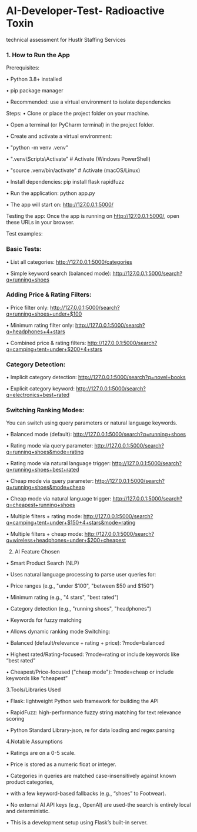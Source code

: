 # AI-Developer-Test- Radioactive Toxin
technical assessment for Hustlr Staffing Services

### 1. How to Run the App
Prerequisites:

• Python 3.8+ installed

• pip package manager

• Recommended: use a virtual environment to isolate dependencies

Steps:
• Clone or place the project folder on your machine.

• Open a terminal (or PyCharm terminal) in the project folder.

• Create and activate a virtual environment:

  • "python -m venv .venv"
  
  • ".venv\Scripts\Activate" # Activate (Windows PowerShell)
  
  • "source .venv/bin/activate" # Activate (macOS/Linux)

• Install dependencies: pip install flask rapidfuzz

• Run the application: python app.py

• The app will start on: http://127.0.0.1:5000/

Testing the app:
Once the app is running on http://127.0.0.1:5000/, open these URLs in your browser.

Test examples:

### Basic Tests:

• List all categories: http://127.0.0.1:5000/categories

• Simple keyword search (balanced mode): http://127.0.0.1:5000/search?q=running+shoes

### Adding Price & Rating Filters:

• Price filter only: http://127.0.0.1:5000/search?q=running+shoes+under+$100

• Minimum rating filter only: http://127.0.0.1:5000/search?q=headphones+4+stars

• Combined price & rating filters: http://127.0.0.1:5000/search?q=camping+tent+under+$200+4+stars

### Category Detection:

• Implicit category detection: http://127.0.0.1:5000/search?q=novel+books

• Explicit category keyword: http://127.0.0.1:5000/search?q=electronics+best+rated

### Switching Ranking Modes:

You can switch using query parameters or natural language keywords.

• Balanced mode (default): http://127.0.0.1:5000/search?q=running+shoes

• Rating mode via query parameter: http://127.0.0.1:5000/search?q=running+shoes&mode=rating

• Rating mode via natural language trigger: http://127.0.0.1:5000/search?q=running+shoes+best+rated

• Cheap mode via query parameter: http://127.0.0.1:5000/search?q=running+shoes&mode=cheap

• Cheap mode via natural language trigger: http://127.0.0.1:5000/search?q=cheapest+running+shoes

• Multiple filters + rating mode: http://127.0.0.1:5000/search?q=camping+tent+under+$150+4+stars&mode=rating

• Multiple filters + cheap mode: http://127.0.0.1:5000/search?q=wireless+headphones+under+$200+cheapest

2. AI Feature Chosen

• Smart Product Search (NLP)

• Uses natural language processing to parse user queries for:

• Price ranges (e.g., "under $100", "between $50 and $150")

• Minimum rating (e.g., "4 stars", "best rated")

• Category detection (e.g., "running shoes", "headphones")

• Keywords for fuzzy matching

• Allows dynamic ranking mode Switching:

  • Balanced (default/relevance + rating + price): ?mode=balanced

  • Highest rated/Rating-focused: ?mode=rating or include keywords like “best rated”

  • Cheapest/Price-focused ("cheap mode"): ?mode=cheap or include keywords like “cheapest”

3.Tools/Libraries Used
  
  • Flask: lightweight Python web framework for building the API
  
  • RapidFuzz: high-performance fuzzy string matching for text relevance scoring

  • Python Standard Library-json, re for data loading and regex parsing

4.Notable Assumptions

• Ratings are on a 0-5 scale.

• Price is stored as a numeric float or integer.

• Categories in queries are matched case-insensitively against known product categories, 

• with a few keyword-based fallbacks (e.g., “shoes” to Footwear).

• No external AI API keys (e.g., OpenAI) are used-the search is entirely local and deterministic.

• This is a development setup using Flask’s built-in server.
